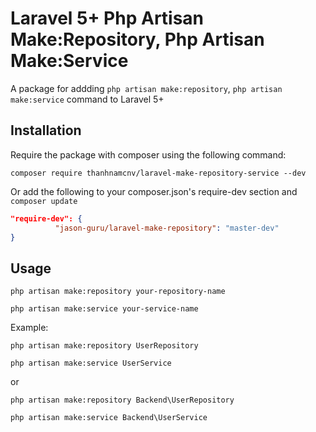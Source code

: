 # Laravel 5+ Php Artisan Make:Repository, Php Artisan Make:Service
A package for addding `php artisan make:repository`, `php artisan make:service` command to Laravel 5+

## Installation
Require the package with composer using the following command:

`composer require thanhnamcnv/laravel-make-repository-service --dev`

Or add the following to your composer.json's require-dev section and `composer update`

```json
"require-dev": {
          "jason-guru/laravel-make-repository": "master-dev"
}
```
## Usage
`php artisan make:repository your-repository-name`

`php artisan make:service your-service-name`

Example:
```
php artisan make:repository UserRepository

php artisan make:service UserService
```
or
```
php artisan make:repository Backend\UserRepository

php artisan make:service Backend\UserService
```